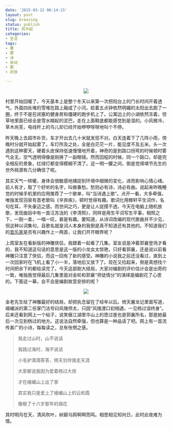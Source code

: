 ```yaml
---
date: '2015-03-12 00:14:15'
layout: post
slug: breezing
status: publish
title: 风乍起
categories:
- 生活
tags:
- 春
- 雾
- 诗
- 宋词
- 歌
- 武侠

---
```


<div align="center">
  <img src="https://i.imgur.com/AqLRhpp.jpg" />
</div>

村里开始回暖了。今天基本上是整个冬天以来第一次把阳台上的门长时间开着透气，外面四处堆的雪堆在路上融成了小河。趁着五点钟依然明媚的太阳出去跑了一圈，终于不是在闭塞的健身房和僵硬的跑步机上了。公寓边上的小湖依然冻着，但草地里面已经全是雪水糊起的泥巴，走在上面鞋底都能感觉到是湿的。小风微冷，草木尚芜，电线杆上的鸟儿却已经开始咿咿呀呀地叫个不停。

<!-- more -->

昨天晚上去超市补货，车才开出去几十米就发现不对。白天连着下了几阵小雨，傍晚时分就开始起雾了。车灯所及之处，全是白茫茫一片，能见度不及五米。头一次遇到这种雾天，硬着头皮保持低速慢慢地开着，神奇的是到路口拐弯的时候顿时雾气全无，空气透明得像是刚换了一副眼镜。然而回程的时候，同一个路口，却是完全相反的景象，红绿灯都变得模糊不清了。这一明一朦之间，倒是觉得靖节先生的世外桃源有几分确信了呢。

其实天气一转暖，身体会很敏感地捕捉到环境中细微的变化，进而影响心情心绪。前人有才，取了个好听的名字，叫做春愁。愁则必有诗，诗必有曲。说起来昨晚睡觉的时候手机里的应用推荐了一个歌单，叫“当诗遇上歌”。点开一看，大多牵强，唯独发现羽泉有首老歌叫《辛弃疾》，顿时觉得有趣。歌词化用稼轩平生词作，名句在耳，不失豪迈之感。而世间之巧，更是让人捉摸不透。今天在电脑上随机放歌，发现曲目中有一首汪苏泷的《李清照》，同样是用生平词写生平事，相照之下，一刚一柔，一唱一叹，甚是有趣。要知道，从诗词改编的现代歌曲并不少见，但这种以词集句，且歌名就是词人本身的我倒是真不知道还有其他的。不知道我们的[音乐家](http://www.tudou.com/home/_88324353/)是否有兴趣作上一两首，让我们开开眼界呢？

上周室友在看新版的神雕侠侣，我跟着一起看了几集。室友说是冲着郭襄登场才看的，我不知道这句话的意思是这一版的小龙女太惊艳，只好看郭襄，还是说以前看神雕只注意了侠侣，而这一回有了新的感受。神雕的小说我之前还没看过，直到上一次回家时在飞机上看了小一半，落地后又放下了。现在又捡起来，倒是真想找个时间把余下的都给读完了。今天这部剧大结局，大家对编剧的评价估计会是出奇的一致，唯独我觉得最后几集里面对金轮和郭襄“师徒情分”的演绎是编剧花了心思的。下面这一幕，会不会是编剧故意安排的呢？

<div align="center">
  <img src="https://i.imgur.com/ik9YKoc.png" />
</div>

金老先生给了神雕最好的结局，却把执念留在了经年以后。倚天屠龙记里面写道，峨嵋派的第二任掌门法号曰风陵师太，只因“风陵渡口初相遇，一见杨过误终身”。后来还看到网上一个帖子，说笑傲江湖里华山上的思过崖也是郭襄所名，那是她最后一次见到杨过的地方。这说法自然牵强，但也算是一种品读了吧。网上有一首流传甚广的小诗，每每读之，总有怅惘之感。

> 我走过山时，山不说话
> 
> 我路过海时，海不说话
> 
> 小毛驴滴滴答答，倚天剑伴我走天涯
> 
> 大家都说我因为爱着杨过大侠
> 
> 才在峨嵋山上出了家
> 
> 其实我只是爱上了峨嵋山上的云和霞
> 
> 像极了十六岁那年的烟花

其时明月在天，清风吹叶，树巅乌鸦啊啊而鸣。相思相见知何日，此时此夜难为情。
